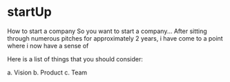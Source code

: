 # startUp
How to start a company
So you want to start a company...
After sitting through numerous pitches for approximately 2 years, i have come to a point where i now have a sense of

Here is a list of things that you should consider:

a. Vision
b. Product
c. Team

